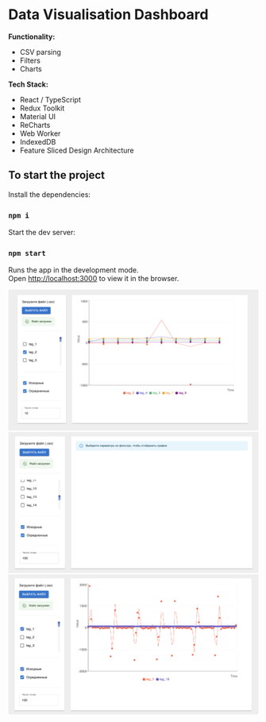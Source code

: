 # Data Visualisation Dashboard

**Functionality:**
- CSV parsing
- Filters
- Charts

**Tech Stack:**
- React / TypeScript
- Redux Toolkit
- Material UI
- ReCharts
- Web Worker
- IndexedDB
- Feature Sliced Design Architecture


## To start the project

Install the dependencies:

### `npm i`

Start the dev server:

### `npm start`

Runs the app in the development mode.\
Open [http://localhost:3000](http://localhost:3000) to view it in the browser.

![screenshot of the application](public/readme-assets/dvscreen1.png)
![screenshot of the application](public/readme-assets/dvscreen3.png)
![screenshot of the application](public/readme-assets/dvscreen2.png)
